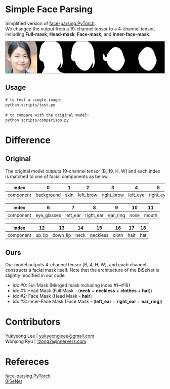 # Simple Face Parsing
Simplified version of [face-parsing.PyTorch](https://github.com/zllrunning/face-parsing.PyTorch).  
We changed the output from a 19-channel tensor to a 4-channel tensor, including **Full-mask**, **Head-mask**, **Face-mask**, and **Inner-face-mask**.

<p align="center">
    <img src="./assets/grid_single.png" >
	</a>
</p>

## Usage
```
# to test a single image:
python scripts/test.py

# to compare with the original model:
python scripts/comparison.py
```

# Difference
## Original
The original model outputs 19-channel tensor [B, 19, H, W] and each index is matched to one of facial components as below

|index|0|1|2|3|4|5|
|---|---|---|---|---|---|---|
|component|background|skin|left_brow|right_brow|left_eye|right_eye|

|index|6|7|8|9|10|11|
|---|---|---|---|---|---|---|
|component|eye_glasses|left_ear|right_ear|ear_ring|nose|mouth|

|index|12|13|14|15|16|17|18|
|---|---|---|---|---|---|---|---|
|component|up_lip|down_lip|neck|neckless|cloth|hair|hat|

## Ours
Our model outputs 4-channel tensor [B, 4, H, W], and each channel constructs a facial mask itself.
Note that the architecture of the BiSeNet is slightly modified in our code.

- idx #0: Full Mask (Merged mask including index #1~#19)   
- idx #1: Head Mask (Full Mask - (**neck** + **neckless** + **clothes** + **hat**))   
- idx #2: Face Mask (Head Mask - **hair**)  
- idx #3: Inner-Face Mask (Face Mask - (**left_ear** + **right_ear** + **ear_ring**))

# Contributors
Yukyeong Lee | yukyeongleee@gmail.com  
Wonjong Ryu | 1zong2@innerverz.com  

# Refereces
[face-parsing.PyTorch](https://github.com/zllrunning/face-parsing.PyTorch)  
[BiSeNet](https://github.com/CoinCheung/BiSeNet)